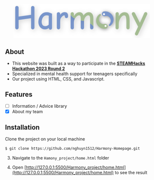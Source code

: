 <div align="center">
<img width='450' src='Harmony_project/image/harmony-logo 1.svg' >
</div>

## About

-   This website was built as a way to participate in the [**STEAMHacks Hackathon 2023 Round 2**](https://sites.google.com/steamforvietnam.org/steamhacks23/t%E1%BB%95ng-quan-cu%E1%BB%99c-thi/round-2/mental-health)
-   Specialized in mental health support for teenagers specifically
-   Our project using HTML, CSS, and Javascript.

## Features

-   [ ] Information / Advice library
-   [x] About my team 

## Installation
Clone the project on your local machine

```bash
$ git clone https://github.com/nghuyn1512/Harmony-Homepage.git
```

3. Navigate to the `Hamony_project/home.html` folder

5. Open [http://127.0.0.1:5500/Harmony_project/home.html](http://127.0.0.1:5500/Harmony_project/home.html) to see the result